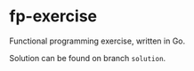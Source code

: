 # fp-exercise

Functional programming exercise, written in Go.

Solution can be found on branch `solution`.
